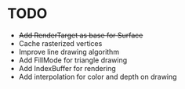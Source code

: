 # TODO

* ~~Add RenderTarget as base for Surface~~
* Cache rasterized vertices
* Improve line drawing algorithm
* Add FillMode for triangle drawing
* Add IndexBuffer for rendering
* Add interpolation for color and depth on drawing
